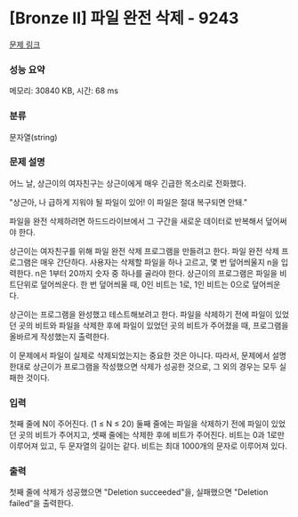 # [Bronze II] 파일 완전 삭제 - 9243 

[문제 링크](https://www.acmicpc.net/problem/9243) 

### 성능 요약

메모리: 30840 KB, 시간: 68 ms

### 분류

문자열(string)

### 문제 설명

<p>어느 날, 상근이의 여자친구는 상근이에게 매우 긴급한 목소리로 전화했다.</p>

<p>"상근아, 나 급하게 지워야 될 파일이 있어! 이 파일은 절대 복구되면 안돼."</p>

<p>파일을 완전 삭제하려면 하드드라이브에서 그 구간을 새로운 데이터로 반복해서 덮어써야 한다.</p>

<p>상근이는 여자친구를 위해 파일 완전 삭제 프로그램을 만들려고 한다. 파일 완전 삭제 프로그램은 매우 간단하다. 사용자는 삭제할 파일을 하나 고르고, 몇 번 덮어씌울지 n을 입력한다. n은 1부터 20까지 숫자 중 하나를 골라야 한다. 상근이의 프로그램은 파일을 비트단위로 덮어씌운다. 한 번 덮어씌울 때, 0인 비트는 1로, 1인 비트는 0으로 덮어씌운다.</p>

<p>상근이는 프로그램을 완성했고 테스트해보려고 한다. 파일을 삭제하기 전에 파일이 있었던 곳의 비트와 파일을 삭제한 후에 파일이 있었던 곳의 비트가 주어졌을 때, 프로그램을 올바르게 작성했는지 출력한다.</p>

<p>이 문제에서 파일이 실제로 삭제되었는지는 중요한 것은 아니다. 따라서, 문제에서 설명한대로 상근이가 프로그램을 작성했으면 삭제가 성공한 것으로, 그 외의 경우는 모두 실패한 것이다.</p>

### 입력 

 <p>첫째 줄에 N이 주어진다. (1 ≤ N ≤ 20) 둘째 줄에는 파일을 삭제하기 전에 파일이 있었던 곳의 비트가 주어지고, 셋째 줄에는 삭제한 후에 비트가 주어진다. 비트는 0과 1로만 이루어져 있고, 두 문자열의 길이는 같다. 비트는 최대 1000개의 문자로 이루어져 있다. </p>

### 출력 

 <p>첫째 줄에 삭제가 성공했으면 "Deletion succeeded"을, 실패했으면 "Deletion failed"을 출력한다.</p>


